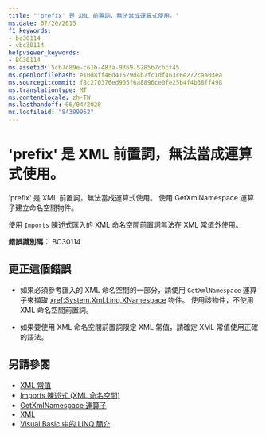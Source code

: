 ```yaml
---
title: "'prefix' 是 XML 前置詞，無法當成運算式使用。"
ms.date: 07/20/2015
f1_keywords:
- bc30114
- vbc30114
helpviewer_keywords:
- BC30114
ms.assetid: 5cb7c89e-c61b-483a-9369-5285b7cbcf45
ms.openlocfilehash: e10d8ff46d41529d4b7fc1df463c6e272caa03ea
ms.sourcegitcommit: f8c270376ed905f6a8896ce0fe25b4f4b38ff498
ms.translationtype: MT
ms.contentlocale: zh-TW
ms.lasthandoff: 06/04/2020
ms.locfileid: "84399952"
---
```

# <a name="prefix-is-an-xml-prefix-and-cannot-be-used-as-an-expression"></a>'prefix' 是 XML 前置詞，無法當成運算式使用。
'prefix' 是 XML 前置詞，無法當成運算式使用。 使用 GetXmlNamespace 運算子建立命名空間物件。  
  
 使用 `Imports` 陳述式匯入的 XML 命名空間前置詞無法在 XML 常值外使用。  
  
 **錯誤識別碼：** BC30114  
  
## <a name="to-correct-this-error"></a>更正這個錯誤  
  
- 如果必須參考匯入的 XML 命名空間的一部分，請使用 `GetXmlNamespace` 運算子來擷取 <xref:System.Xml.Linq.XNamespace> 物件。 使用該物件，不使用 XML 命名空間前置詞。  
  
- 如果要使用 XML 命名空間前置詞限定 XML 常值，請確定 XML 常值使用正確的語法。  
  
## <a name="see-also"></a>另請參閱

- [XML 常值](../language-reference/xml-literals/index.md)
- [Imports 陳述式 (XML 命名空間)](../language-reference/statements/imports-statement-xml-namespace.md)
- [GetXmlNamespace 運算子](../language-reference/operators/getxmlnamespace-operator.md)
- [XML](../programming-guide/language-features/xml/index.md)
- [Visual Basic 中的 LINQ 簡介](../programming-guide/language-features/linq/introduction-to-linq.md)
